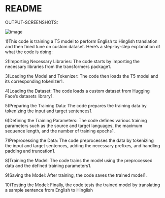 # README


OUTPUT-SCREENSHOTS:

![image](https://github.com/sarthak37/ml/assets/52873771/ac416014-2786-4797-893c-24e13593c35a)



1)This code is training a T5 model to perform English to Hinglish translation and then fined tune on custom dataset. Here’s a step-by-step explanation of what the code is doing:

2)Importing Necessary Libraries: The code starts by importing the necessary libraries from the transformers package1.

3)Loading the Model and Tokenizer: The code then loads the T5 model and its corresponding tokenizer1.

4)Loading the Dataset: The code loads a custom dataset from Hugging Face’s datasets library1.

5)Preparing the Training Data: The code prepares the training data by tokenizing the input and target sentences1.

6)Defining the Training Parameters: The code defines various training parameters such as the source and target languages, the maximum sequence length, and the number of training epochs1.

7)Preprocessing the Data: The code preprocesses the data by tokenizing the input and target sentences, adding the necessary prefixes, and handling padding and truncation1.

8)Training the Model: The code trains the model using the preprocessed data and the defined training parameters1.

9)Saving the Model: After training, the code saves the trained model1.

10)Testing the Model: Finally, the code tests the trained model by translating a sample sentence from English to Hinglish
